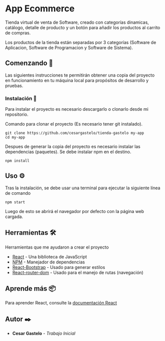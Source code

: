 # App Ecommerce

Tienda virtual de venta de Software, creado con categorías dinamicas, catálogo, detalle de producto y un botón para añadir los productos al carrito de compras.

Los productos de la tienda están separadas por 3 categorías (Software de Aplicacion, Software de Programacion y Software de Sistema).

## Comenzando 🚀

Las siguientes instrucciones te permitirán obtener una copia del proyecto en funcionamiento en tu máquina local para propósitos de desarrollo y pruebas.

### Instalación 🔧

Para instalar el proyecto es necesario descargarlo o clonarlo desde mi repositorio.

Comando para clonar el proyecto (Es necesario tener git instalado).

```
git clone https://github.com/cesargastelo/tienda-gastelo my-app
cd my-app
```

Despues de generar la copia del proyecto es necesario instalar las dependencias (paquetes). Se debe instalar npm en el destino.

```
npm install
```

## Uso ⚙️

Tras la instalación, se debe usar una terminal para ejecutar la siguiente línea de comando

```
npm start
```

Luego de esto se abrirá el navegador por defecto con la página web cargada.

## Herramientas 🛠️

Herramientas que me ayudaron a crear el proyecto

* [React](https://es.reactjs.org/) - Una biblioteca de JavaScript
* [NPM](https://www.npmjs.com/) - Manejador de dependencias
* [React-Bootstrap](https://react-bootstrap.github.io/) - Usado para generar estilos
* [React-router-dom](https://reactrouter.com/) - Usado para el manejo de rutas (navegación)

## Aprende más 📦

Para aprender React, consulte la [documentación React](https://reactjs.org/docs/getting-started.html)

## Autor ✒️

* **Cesar Gastelo** - *Trabajo Inicial*


